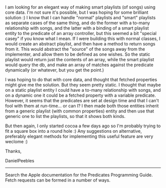 I am looking for an elegant way of making smart playlists (of songs) using core data. I'm not sure it's possible, but I was hoping for some brilliant solution :) I know that I can handle "normal" playlists and "smart" playlists as separate cases of the same thing, and do the former with a to-many relationship with songs, and the latter with a binding of a smart playlist entity to the predicate of an array controller, but this seemed a bit "special casey" if you know what I mean. If I were building this with normal classes, I would create an abstract playlist, and then have a method to return songs from it. This would abstract the "source" of the songs away from the implementer, and allow them to be defined as one wishes. So the static playlist would return just the contents of an array, while the smart playlist would query the db, and make an array of matches against the predicate dynamically (or whatever, but you get the point.) 

I was hoping to do that with core data, and thought that fetched properties might give me the solution. But they seem pretty static. I thought that maybe on a static playlist entity I could have a to-many relationship with songs, and on a dynamic one it could be a fetched property with a variable predicate. However, it seems that the predicates are set at design time and that I can't fool with them at run-time... or can I? I then made both those entities inherit from a generic playlist (with common properties) entity and then use that generic one to list the playlists, so that it shows both kinds. 

But then again, I only started cocoa a few days ago so I'm probably trying to fit a square box into a round hole :) Any suggestions on alternative, preferably elegant methods for implementing this useful feature are very weclome :)

Thanks,

DanielPeebles

----

Search the Apple documentation for the Predicates Programming Guide. Fetch requests can be formed in a number of ways.
